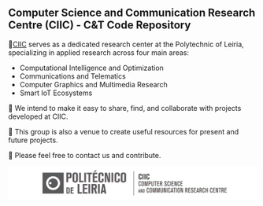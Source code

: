 ## Computer Science and Communication Research Centre (**CIIC**) - C&T Code Repository

🏢[CIIC](https://ciic.ipleiria.pt/) serves as a dedicated research center at the Polytechnic of Leiria, specializing in applied research across four main areas:

- Computational Intelligence and Optimization
- Communications and Telematics
- Computer Graphics and Multimedia Research 
- Smart IoT Ecosystems

🤝 We intend to make it easy to share, find, and collaborate with projects developed at CIIC.

🔬 This group is also a venue to create useful resources for present and future projects.

👥 Please feel free to contact us and contribute.

<p align="center">
<img src="assets/CIIC_CT_logo.png" width="800px"/>
</p>
